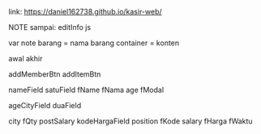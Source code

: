 link: https://daniel162738.github.io/kasir-web/



NOTE
sampai: editInfo js


var                 note
barang          =   nama barang
container       =   konten








awal                                akhir

addMemberBtn                        addItemBtn

nameField                           satuField
fName                               fNama
age                                 fModal


ageCityField                        duaField

city                                fQty
postSalary                          kodeHargaField
position                            fKode
salary                              fHarga
                                    fWaktu